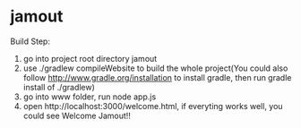 jamout
======
Build Step:
1. go into project root directory jamout
2. use ./gradlew compileWebsite to build the whole project(You could also follow http://www.gradle.org/installation to install gradle, then run gradle install of ./gradlew)
3. go into www folder, run node app.js
4. open http://localhost:3000/welcome.html, if everyting works well, you could see
Welcome Jamout!!